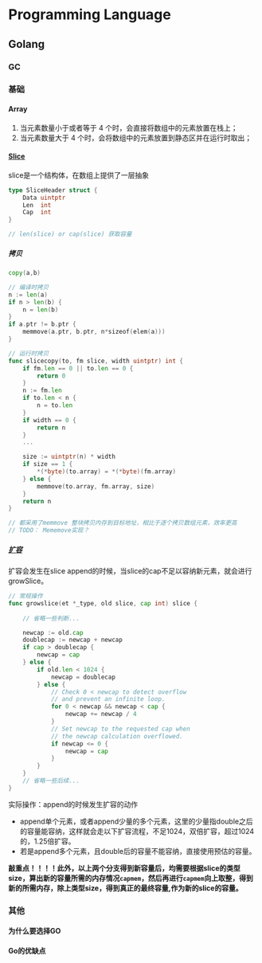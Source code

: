 # Programming Language

## Golang

### GC

### 基础

#### Array 

1. 当元素数量小于或者等于 4 个时，会直接将数组中的元素放置在栈上；
2. 当元素数量大于 4 个时，会将数组中的元素放置到静态区并在运行时取出；

#### [Slice](https://draveness.me/golang/docs/part2-foundation/ch03-datastructure/golang-array-and-slice/)

slice是一个结构体，在数组上提供了一层抽象

```go
type SliceHeader struct {
	Data uintptr
	Len  int
	Cap  int
}

// len(slice) or cap(slice) 获取容量
```

##### 拷贝

```go
copy(a,b)

// 编译时拷贝
n := len(a)
if n > len(b) {
    n = len(b)
}
if a.ptr != b.ptr {
    memmove(a.ptr, b.ptr, n*sizeof(elem(a))) 
}

// 运行时拷贝
func slicecopy(to, fm slice, width uintptr) int {
	if fm.len == 0 || to.len == 0 {
		return 0
	}
	n := fm.len
	if to.len < n {
		n = to.len
	}
	if width == 0 {
		return n
	}
	...

	size := uintptr(n) * width
	if size == 1 {
		*(*byte)(to.array) = *(*byte)(fm.array)
	} else {
		memmove(to.array, fm.array, size)
	}
	return n
}

// 都采用了memmove 整块拷贝内存到目标地址，相比于逐个拷贝数组元素，效率更高
// TODO： Mememove实现？
```

##### [扩容](https://juejin.cn/post/6844903812331732999)

扩容会发生在slice append的时候，当slice的cap不足以容纳新元素，就会进行growSlice。

```go
// 常规操作
func growslice(et *_type, old slice, cap int) slice {
    
	// 省略一些判断...

    newcap := old.cap
    doublecap := newcap + newcap
    if cap > doublecap {
        newcap = cap
    } else {
        if old.len < 1024 {
            newcap = doublecap
        } else {
            // Check 0 < newcap to detect overflow
            // and prevent an infinite loop.
            for 0 < newcap && newcap < cap {
                newcap += newcap / 4
            }
            // Set newcap to the requested cap when
            // the newcap calculation overflowed.
            if newcap <= 0 {
                newcap = cap
            }
        }
    }
    // 省略一些后续...
}
```

实际操作：append的时候发生扩容的动作

- append单个元素，或者append少量的多个元素，这里的少量指double之后的容量能容纳，这样就会走以下扩容流程，不足1024，双倍扩容，超过1024的，1.25倍扩容。
- 若是append多个元素，且double后的容量不能容纳，直接使用预估的容量。

**敲重点！！！！此外，以上两个分支得到新容量后，均需要根据slice的类型size，算出新的容量所需的内存情况`capmem`，然后再进行`capmem`向上取整，得到新的所需内存，除上类型size，得到真正的最终容量,作为新的slice的容量。**




### 其他

#### 为什么要选择GO

#### Go的优缺点

